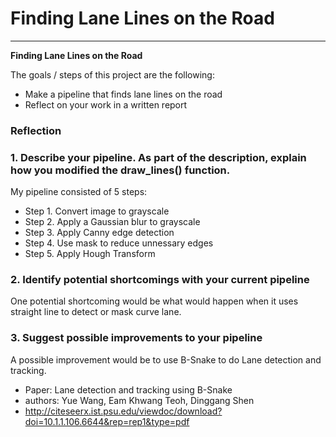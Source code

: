 # **Finding Lane Lines on the Road** 

---

**Finding Lane Lines on the Road**

The goals / steps of this project are the following:
* Make a pipeline that finds lane lines on the road
* Reflect on your work in a written report


### Reflection

### 1. Describe your pipeline. As part of the description, explain how you modified the draw_lines() function.

My pipeline consisted of 5 steps:

* Step 1. Convert image to grayscale
* Step 2. Apply a Gaussian blur to grayscale
* Step 3. Apply Canny edge detection
* Step 4. Use mask to reduce unnessary edges
* Step 5. Apply Hough Transform

[image1]: /result_image/01_edge.png      "Edges"
[image1]: /result_image/02_line_edge.png "Line Edges"
[image1]: /result_image/03_out_image.png "Output Image"


### 2. Identify potential shortcomings with your current pipeline


One potential shortcoming would be what would happen when it uses straight line to detect or mask curve lane.


### 3. Suggest possible improvements to your pipeline

A possible improvement would be to use B-Snake to do Lane detection and tracking.

* Paper:   Lane detection and tracking using B-Snake
* authors: Yue Wang, Eam Khwang Teoh, Dinggang Shen
* http://citeseerx.ist.psu.edu/viewdoc/download?doi=10.1.1.106.6644&rep=rep1&type=pdf

